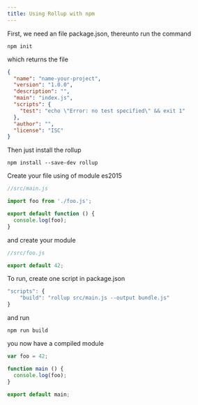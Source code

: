 ```yaml
---
title: Using Rollup with npm
---
```


First, we need an file package.json, thereunto run the command

  ``npm init``
  
 which returns the file
  
  ```json
  {
    "name": "name-your-project",
    "version": "1.0.0",
    "description": "",
    "main": "index.js",
    "scripts": {
      "test": "echo \"Error: no test specified\" && exit 1"
    },
    "author": "",
    "license": "ISC"
  }
  ```

Then just install the rollup

  ``npm install --save-dev rollup``

Create your file using of module es2015

  ```js
  //src/main.js
  
  import foo from './foo.js';
  
  export default function () {
    console.log(foo);
  }
  
  ```

and create your module
 
 ```js
 //src/foo.js
 
 export default 42;
 ```

To run, create one script in package.json

```js
"scripts": {
    "build": "rollup src/main.js --output bundle.js"
}
```

and run

  ``npm run build``
  

you now have a compiled module
  
  ```js
  var foo = 42;
  
  function main () {
    console.log(foo);
  }
  
  export default main;
  ```
 
 
 
